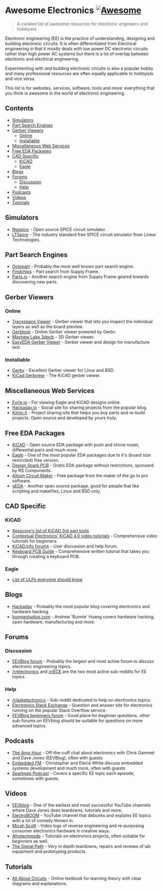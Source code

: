 # Awesome Electronics [![Awesome](https://cdn.rawgit.com/sindresorhus/awesome/d7305f38d29fed78fa85652e3a63e154dd8e8829/media/badge.svg)](https://github.com/sindresorhus/awesome)

> A curated list of awesome resources for electronic engineers and hobbyists

Electronic engineering (EE) is the practice of understanding, designing and building electronic circuits. It is often differentiated from Electrical engineering in that it mostly deals with low power DC electronic circuits rather than high power AC systems but there is a lot of overlap between electronic and electrical engineering. 

Experimenting with and building electronic circuits is also a popular hobby and many professional resources are often equally applicable to hobbyists and vice versa.

This list is for websites, services, software, tools and more: everything that you think is awesome in the world of electronic engineering. 

## Contents

<!-- toc -->

- [Simulators](#simulators)
- [Part Search Engines](#part-search-engines)
- [Gerber Viewers](#gerber-viewers)
  * [Online](#online)
  * [Installable](#installable)
- [Miscellaneous Web Services](#miscellaneous-web-services)
- [Free EDA Packages](#free-eda-packages)
- [CAD Specific](#cad-specific)
  * [KiCAD](#kicad)
  * [Eagle](#eagle)
- [Blogs](#blogs)
- [Forums](#forums)
  * [Discussion](#discussion)
  * [Help](#help)
- [Podcasts](#podcasts)
- [Videos](#videos)
- [Tutorials](#tutorials)

<!-- tocstop -->

## Simulators
- [Ngspice](http://ngspice.sourceforge.net/) - Open source SPICE circuit simulator.
- [LTSpice](http://www.linear.com/designtools/software/#LTspice) - The industry standard free SPICE circuit simulator from Linear Technologies.


## Part Search Engines

- [Octopart](https://octopart.com) - Probably the most well known part search engine.
- [Findchips](https://findchips.com) - Part search from Supply Frame.
- [Parts.io](https://parts.io/) - Another search engine from Supply Frame geared towards discovering new parts.


## Gerber Viewers

### Online
- [Tracespace Viewer](http://viewer.tracespace.io) -  Gerber viewer that lets you inspect the individual layers as well as the board preview.
- [Gerblook](http://gerblook.org/) - Online Gerber viewer powered by Gerbv.
- [Mayhew Labs 3dpcb](http://mayhewlabs.com/3dpcb) - 3D Gerber viewer.
- [EasyEDA Gerber Viewer](https://gerber-viewer.easyeda.com/) - Gerber viewer and design for manufacture test.

### Installable
- [Gerbv](http://gerbv.geda-project.org/) - Excellent Gerber viewer for Linux and BSD.
- [KiCad Gerbview](http://kicad-pcb.org/) - The KiCAD gerber viewer.


## Miscellaneous Web Services
- [Eyrie.io](https://eyrie.io) - For viewing Eagle and KiCAD designs online.
- [Hackaday.io](https://hackaday.io) - Social site for sharing projects from the popular blog.
- [Kitnic.it](https://kitnic.it) - Project sharing site that helps you buy parts and re-build projects. Open source and developed by yours truly.

## Free EDA Packages
- [KiCAD](http://kicad-pcb.org/) - Open source EDA package with push and shove router, differential pairs and much more.
- [Eagle](https://cadsoft.io/) - One of the most popular EDA packages due to it's (board size restricted) free version.
- [Design Spark PCB](http://www.rs-online.com/designspark/electronics/eng/page/designspark-pcb-home-page) - Gratis EDA package without restrictions, sponserd by RS Components.
- [Altium Circuit Maker](http://circuitmaker.com/) - Free package from the maker of the go to pro software.
- [gEDA](http://geda-project.org) - Another open source package, good for people that like scripting and makefiles, Linux and BSD only.


## CAD Specific 

### KiCAD
- [Xesscorp's list of KiCAD 3rd part tools](https://github.com/xesscorp/kicad-3rd-party-tools)
- [Contextual Electronics' KiCAD 4.0 video tutorials](https://www.youtube.com/playlist?list=PLy2022BX6Eso532xqrUxDT1u2p4VVsg-q) - Comprehensive video tutorials for beginners.
- [KiCAD.info forums](https://forum.kicad.info) - User discussion and help forum.
- [Keyboard PCB Guide](https://github.com/ruiqimao/keyboard-pcb-guide) -  Comprehensive written tutorial that takes you through creating a keyboard PCB.

### Eagle
- [List of ULPs everyone should know](https://www.element14.com/community/community/cadsoft_eagle/blog/2015/01/19/eagle-ulps-every-user-should-know)


## Blogs
- [Hackaday](https://hackaday.com) - Probably the most popular blog covering electronics and hardware hacking.
- [bunniestudios.com](https://www.bunniestudios.com) - Andrew 'Bunnie' Huang covers hardware hacking, open hardware, manufacturing and more.

## Forums

### Discussion
- [EEVBlog forum](https://www.eevblog.com/forum) - Probably the largest and most active forum to discuss electronic engineering topics.
- [/r/electronics](https://reddit.com/r/electronics) and [/r/ECE](https://reddit.com/r/ECE) are the two most active sub-reddits for EE topics.

### Help
 - [/r/askelectronics](https://reddit.com/r/askelectronics) - Sub-reddit dedicated to help on electronics topics.
 - [Electronics Stack Exchange](https://electronics.stackexchange.com) - Question and answer site for electronics running on the popular Stack Overflow service.
 - [EEVBlog beginners forum](http://www.eevblog.com/forum/beginners) - Good place for beginner questions, other sub-forums on EEVblog should be suitable for questions on more advanced topics.


## Podcasts
 - [The Amp Hour](http://www.theamphour.com/) - Off-the-cuff chat about electronics with Chris Gammel and Dave Jones (EEVBlog), often with guests
 - [Embedded FM](http://embedded.fm/) - Christopher and Elecia White discuss embedded systems development and much more, often with guests
 - [Sparkgap Podcast](http://thesparkgap.net) - Covers a specific EE topic each episode, sometimes with guests.


## Videos
- [EEVblog](https://www.youtube.com/user/EEVblog) - One of the earliest and most successful YouTube channels where Dave Jones does teardowns, tutorials and more. 
- [ElectroBOOM](https://www.youtube.com/user/msadaghd) - YouTube channel that debunks and explains EE topics with a lot of comedy thrown in.
- [Micah Scott](https://www.youtube.com/user/micahjd) - Video logs of reverse engineering and re-purposing consumer electronics hardware in creative ways.
- [Afrotechmods](https://www.youtube.com/user/afrotechmods) - Tutorials on electronics projects, often suitable for beginners as well.
- [The Signal Path](https://www.youtube.com/user/TheSignalPathBlog) - Very in depth teardowns, repairs and reviews of lab equipment and prototyping products.


## Tutorials
- [All About Circuits](http://www.allaboutcircuits.com/textbook/) - Online textbook for learning theory with clear diagrams and explanations.
